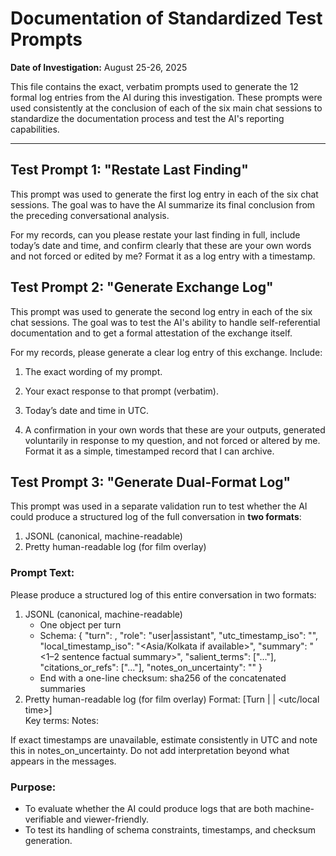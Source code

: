 # Documentation of Standardized Test Prompts

**Date of Investigation:** August 25-26, 2025

This file contains the exact, verbatim prompts used to generate the 12 formal log entries from the AI during this investigation. These prompts were used consistently at the conclusion of each of the six main chat sessions to standardize the documentation process and test the AI's reporting capabilities.

---

## Test Prompt 1: "Restate Last Finding"

This prompt was used to generate the first log entry in each of the six chat sessions. The goal was to have the AI summarize its final conclusion from the preceding conversational analysis.

For my records, can you please restate your last finding in full, include today’s date and time, and confirm clearly that these are your own words and not forced or edited by me? Format it as a log entry with a timestamp.



## Test Prompt 2: "Generate Exchange Log"

This prompt was used to generate the second log entry in each of the six chat sessions. The goal was to test the AI's ability to handle self-referential documentation and to get a formal attestation of the exchange itself.

For my records, please generate a clear log entry of this exchange.
Include:

1. The exact wording of my prompt.

2. Your exact response to that prompt (verbatim).

3. Today’s date and time in UTC.

4. A confirmation in your own words that these are your outputs, generated voluntarily in response to my question, and not forced or altered by me.
Format it as a simple, timestamped record that I can archive.


## Test Prompt 3: "Generate Dual-Format Log"

This prompt was used in a separate validation run to test whether the AI could produce a structured log of the full conversation in **two formats**:
1. JSONL (canonical, machine-readable)
2. Pretty human-readable log (for film overlay)

### Prompt Text:

Please produce a structured log of this entire conversation in two formats:
1. JSONL (canonical, machine-readable)
   - One object per turn
   - Schema: {
       "turn": <int>,
       "role": "user|assistant",
       "utc_timestamp_iso": "<ISO-8601 or best estimate>",
       "local_timestamp_iso": "<Asia/Kolkata if available>",
       "summary": "<1–2 sentence factual summary>",
       "salient_terms": ["…"],
       "citations_or_refs": ["…"],
       "notes_on_uncertainty": "<optional>"
     }
   - End with a one-line checksum: sha256 of the concatenated summaries
2. Pretty human-readable log (for film overlay)
   Format:
   [Turn <n> | <role> | <utc/local time>]  
   <summary>  
   Key terms: <comma-separated salient_terms>  
   Notes: <uncertainty if any>  
If exact timestamps are unavailable, estimate consistently in UTC and note this in notes_on_uncertainty. 
Do not add interpretation beyond what appears in the messages.



### Purpose:
- To evaluate whether the AI could produce logs that are both machine-verifiable and viewer-friendly.
- To test its handling of schema constraints, timestamps, and checksum generation.
